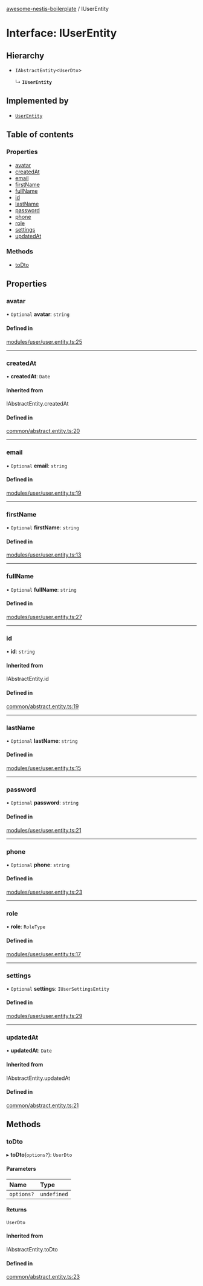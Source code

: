 [awesome-nestjs-boilerplate](../README.md) / IUserEntity

# Interface: IUserEntity

## Hierarchy

- `IAbstractEntity`<`UserDto`\>

  ↳ **`IUserEntity`**

## Implemented by

- [`UserEntity`](../classes/UserEntity.md)

## Table of contents

### Properties

- [avatar](IUserEntity.md#avatar)
- [createdAt](IUserEntity.md#createdat)
- [email](IUserEntity.md#email)
- [firstName](IUserEntity.md#firstname)
- [fullName](IUserEntity.md#fullname)
- [id](IUserEntity.md#id)
- [lastName](IUserEntity.md#lastname)
- [password](IUserEntity.md#password)
- [phone](IUserEntity.md#phone)
- [role](IUserEntity.md#role)
- [settings](IUserEntity.md#settings)
- [updatedAt](IUserEntity.md#updatedat)

### Methods

- [toDto](IUserEntity.md#todto)

## Properties

### avatar

• `Optional` **avatar**: `string`

#### Defined in

[modules/user/user.entity.ts:25](https://github.com/klub-deepak/poc_doc_generation_3/blob/afd7f83/src/modules/user/user.entity.ts#L25)

___

### createdAt

• **createdAt**: `Date`

#### Inherited from

IAbstractEntity.createdAt

#### Defined in

[common/abstract.entity.ts:20](https://github.com/klub-deepak/poc_doc_generation_3/blob/afd7f83/src/common/abstract.entity.ts#L20)

___

### email

• `Optional` **email**: `string`

#### Defined in

[modules/user/user.entity.ts:19](https://github.com/klub-deepak/poc_doc_generation_3/blob/afd7f83/src/modules/user/user.entity.ts#L19)

___

### firstName

• `Optional` **firstName**: `string`

#### Defined in

[modules/user/user.entity.ts:13](https://github.com/klub-deepak/poc_doc_generation_3/blob/afd7f83/src/modules/user/user.entity.ts#L13)

___

### fullName

• `Optional` **fullName**: `string`

#### Defined in

[modules/user/user.entity.ts:27](https://github.com/klub-deepak/poc_doc_generation_3/blob/afd7f83/src/modules/user/user.entity.ts#L27)

___

### id

• **id**: `string`

#### Inherited from

IAbstractEntity.id

#### Defined in

[common/abstract.entity.ts:19](https://github.com/klub-deepak/poc_doc_generation_3/blob/afd7f83/src/common/abstract.entity.ts#L19)

___

### lastName

• `Optional` **lastName**: `string`

#### Defined in

[modules/user/user.entity.ts:15](https://github.com/klub-deepak/poc_doc_generation_3/blob/afd7f83/src/modules/user/user.entity.ts#L15)

___

### password

• `Optional` **password**: `string`

#### Defined in

[modules/user/user.entity.ts:21](https://github.com/klub-deepak/poc_doc_generation_3/blob/afd7f83/src/modules/user/user.entity.ts#L21)

___

### phone

• `Optional` **phone**: `string`

#### Defined in

[modules/user/user.entity.ts:23](https://github.com/klub-deepak/poc_doc_generation_3/blob/afd7f83/src/modules/user/user.entity.ts#L23)

___

### role

• **role**: `RoleType`

#### Defined in

[modules/user/user.entity.ts:17](https://github.com/klub-deepak/poc_doc_generation_3/blob/afd7f83/src/modules/user/user.entity.ts#L17)

___

### settings

• `Optional` **settings**: `IUserSettingsEntity`

#### Defined in

[modules/user/user.entity.ts:29](https://github.com/klub-deepak/poc_doc_generation_3/blob/afd7f83/src/modules/user/user.entity.ts#L29)

___

### updatedAt

• **updatedAt**: `Date`

#### Inherited from

IAbstractEntity.updatedAt

#### Defined in

[common/abstract.entity.ts:21](https://github.com/klub-deepak/poc_doc_generation_3/blob/afd7f83/src/common/abstract.entity.ts#L21)

## Methods

### toDto

▸ **toDto**(`options?`): `UserDto`

#### Parameters

| Name | Type |
| :------ | :------ |
| `options?` | `undefined` |

#### Returns

`UserDto`

#### Inherited from

IAbstractEntity.toDto

#### Defined in

[common/abstract.entity.ts:23](https://github.com/klub-deepak/poc_doc_generation_3/blob/afd7f83/src/common/abstract.entity.ts#L23)
